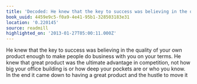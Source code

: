 ```yaml
---
title: 'Decoded: He knew that the key to success was believing in the quality…'
book_uuid: 4459e9c5-f0a9-4e41-95b1-328503183e31
location: '0.220145'
source: readmill
highlighted_on: '2013-01-27T05:00:11.000Z'
---
```


He knew that the key to success was believing in the quality of your own product enough to make people do business with you on your terms. He knew that great product was the ultimate advantage in competition, not how big your office building is or how deep your pockets are or who you know. In the end it came down to having a great product and the hustle to move it